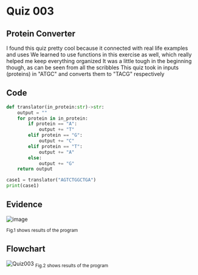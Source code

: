 # Quiz 003
## Protein Converter
I found this quiz pretty cool because it connected with real life examples and uses
We learned to use functions in this exercise as well, which really helped me keep everything organized
It was a little tough in the beginning though, as can be seen from all the scribbles
This quiz took in inputs (proteins) in "ATGC" and converts them to "TACG" respectively

## Code

```py
def translator(in_protein:str)->str:
    output = ""
    for protein in in_protein:
        if protein == "A":
            output += "T"
        elif protein == "G":
            output += "C"
        elif protein == "T":
            output += "A"
        else:
            output += "G"
    return output

case1 = translator("AGTCTGGCTGA")
print(case1)
```

## Evidence
![image](https://github.com/Amine-Itani/Unit-1/assets/123438294/7384be1b-71ed-41c4-8c5a-60a01513ab12)

<sub>Fig.1 shows results of the program

## Flowchart
![Quiz003](https://github.com/Amine-Itani/Unit-1/assets/123438294/d6a14c2c-7e33-4278-9dad-087fd1889ffa)
<sub>Fig.2 shows results of the program
